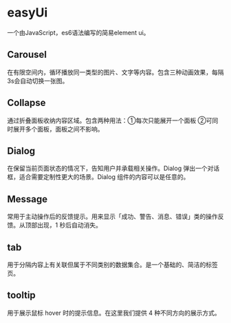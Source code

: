 # easyUi
一个由JavaScript，es6语法编写的简易element ui。

## Carousel
在有限空间内，循环播放同一类型的图片、文字等内容。包含三种动画效果，每隔3s会自动切换一张图。

## Collapse
通过折叠面板收纳内容区域。包含两种用法：①每次只能展开一个面板 ②可同时展开多个面板，面板之间不影响。

## Dialog
在保留当前页面状态的情况下，告知用户并承载相关操作。Dialog 弹出一个对话框，适合需要定制性更大的场景。Dialog 组件的内容可以是任意的。

## Message
常用于主动操作后的反馈提示。用来显示「成功、警告、消息、错误」类的操作反馈。从顶部出现，1 秒后自动消失。

## tab
用于分隔内容上有关联但属于不同类别的数据集合。是一个基础的、简洁的标签页。

## tooltip
用于展示鼠标 hover 时的提示信息。在这里我们提供 4 种不同方向的展示方式。